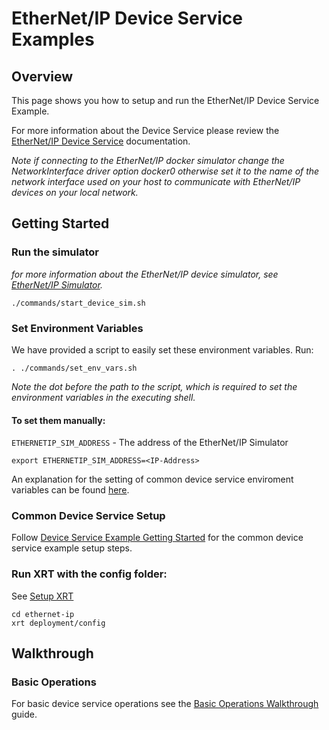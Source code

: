 # EtherNet/IP Device Service Examples

## Overview
This page shows you how to setup and run the EtherNet/IP Device Service Example.

For more information about the Device Service please review the [EtherNet/IP Device Service](https://docs.iotechsys.com/edge-xrt20/device-service-components/ethernet-ip-device-service-component.html) documentation.

*Note if connecting to the EtherNet/IP docker simulator change the NetworkInterface driver option docker0 otherwise set it to the name of the network interface used on your host to communicate with EtherNet/IP devices on your local network.*

## Getting Started

### Run the simulator

*for more information about the EtherNet/IP device simulator, see [EtherNet/IP Simulator](https://docs.iotechsys.com/edge-xrt20/simulators/ethernet-ip/overview.html).*

```
./commands/start_device_sim.sh
```

### Set Environment Variables

We have provided a script to easily set these environment variables. Run:

```
. ./commands/set_env_vars.sh
```
*Note the dot before the path to the script, which is required to set the environment variables in the executing shell.*

#### To set them manually:

`ETHERNETIP_SIM_ADDRESS` - The address of the EtherNet/IP Simulator
 ```
 export ETHERNETIP_SIM_ADDRESS=<IP-Address>
 ```

 An explanation for the setting of common device service enviroment variables can be found [here](../interactive-walkthrough/ds-getting-started-common.md#Device-service-configuration-setup).

### Common Device Service Setup
Follow [Device Service Example Getting Started](../interactive-walkthrough/ds-getting-started-common.md) for the common device service example setup steps.

### Run XRT with the config folder:

See [Setup XRT](../interactive-walkthrough/setup-xrt.md)

```
cd ethernet-ip
xrt deployment/config
```

## Walkthrough

### Basic Operations
For basic device service operations see the [Basic Operations Walkthrough](../interactive-walkthrough/basic-operations.md) guide.
